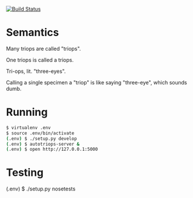 [![Build Status](https://travis-ci.org/cnelsonsic/autotriops.png?branch=master)](https://travis-ci.org/cnelsonsic/optar)

# Semantics

Many triops are called "triops".

One triops is called a triops.

Tri-ops, lit. "three-eyes".

Calling a single specimen a "triop" is like saying "three-eye", which sounds dumb.


# Running
```bash
$ virtualenv .env
$ source .env/bin/activate
(.env) $ ./setup.py develop
(.env) $ autotriops-server &
(.env) $ open http://127.0.0.1:5000
```

# Testing
(.env) $ ./setup.py nosetests
